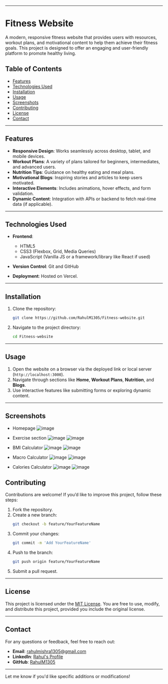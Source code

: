 
---

# Fitness Website

A modern, responsive fitness website that provides users with resources, workout plans, and motivational content to help them achieve their fitness goals. This project is designed to offer an engaging and user-friendly platform to promote healthy living.

## Table of Contents

- [Features](#features)
- [Technologies Used](#technologies-used)
- [Installation](#installation)
- [Usage](#usage)
- [Screenshots](#screenshots)
- [Contributing](#contributing)
- [License](#license)
- [Contact](#contact)

---

## Features

- **Responsive Design**: Works seamlessly across desktop, tablet, and mobile devices.
- **Workout Plans**: A variety of plans tailored for beginners, intermediates, and advanced users.
- **Nutrition Tips**: Guidance on healthy eating and meal plans.
- **Motivational Blogs**: Inspiring stories and articles to keep users motivated.
- **Interactive Elements**: Includes animations, hover effects, and form validation.
- **Dynamic Content**: Integration with APIs or backend to fetch real-time data (if applicable).

---

## Technologies Used

- **Frontend**: 
  - HTML5
  - CSS3 (Flexbox, Grid, Media Queries)
  - JavaScript (Vanilla JS or a framework/library like React if used)


- **Version Control**: Git and GitHub

- **Deployment**: Hosted on Vercel.

---

## Installation

1. Clone the repository:
   ```bash
   git clone https://github.com/RahulM1305/Fitness-website.git
   ```
2. Navigate to the project directory:
   ```bash
   cd Fitness-website
   ```
---

## Usage

1. Open the website on a browser via the deployed link or local server (`http://localhost:3000`).
2. Navigate through sections like **Home**, **Workout Plans**, **Nutrition**, and **Blogs**.
3. Use interactive features like submitting forms or exploring dynamic content.

---

## Screenshots


- Homepage
  ![image](https://github.com/user-attachments/assets/68fd4db3-242f-4f51-928b-0707f5f136a2)

- Exercise section
  ![image](https://github.com/user-attachments/assets/d56e6c0e-f099-4112-b887-40775ccdcb95)
  ![image](https://github.com/user-attachments/assets/32b96f4a-770c-40e7-94b2-30e6bc5ccad2)

- BMI Calculator
  ![image](https://github.com/user-attachments/assets/5293ecd9-71f8-46eb-be42-c680dc22e002)
  ![image](https://github.com/user-attachments/assets/de011d3c-9159-4182-bc3c-ab9dcfcfa0d0)
  
- Macro Calculator
  ![image](https://github.com/user-attachments/assets/c6e4349b-587f-44cf-a1c0-8b9837afb4fd)
  ![image](https://github.com/user-attachments/assets/5d97eafc-43a4-4109-9295-c6306ad4a32e)

- Calories Calculator
  ![image](https://github.com/user-attachments/assets/a7eb34f3-6cb9-4fcf-a7c6-84f7c88f53a3)
  ![image](https://github.com/user-attachments/assets/a6de7875-4f9d-412c-a9a3-259033d054d6)





## Contributing

Contributions are welcome! If you’d like to improve this project, follow these steps:

1. Fork the repository.
2. Create a new branch:
   ```bash
   git checkout -b feature/YourFeatureName
   ```
3. Commit your changes:
   ```bash
   git commit -m 'Add YourFeatureName'
   ```
4. Push to the branch:
   ```bash
   git push origin feature/YourFeatureName
   ```
5. Submit a pull request.

---

## License

This project is licensed under the [MIT License](LICENSE). You are free to use, modify, and distribute this project, provided you include the original license.

---

## Contact

For any questions or feedback, feel free to reach out:

- **Email**: [rahulmishra1305@gmail.com](mailto:rahulmishra1305@gmail.com)
- **LinkedIn**: [Rahul's Profile](https://www.linkedin.com/in/rahulm1305/)
- **GitHub**: [RahulM1305](https://github.com/RahulM1305)

---

Let me know if you'd like specific additions or modifications!

